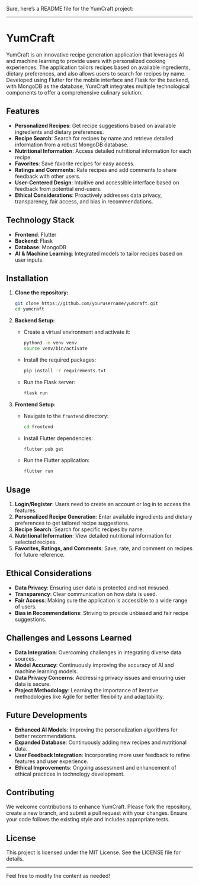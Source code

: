 Sure, here’s a README file for the YumCraft project:

---

# YumCraft

YumCraft is an innovative recipe generation application that leverages AI and machine learning to provide users with personalized cooking experiences. The application tailors recipes based on available ingredients, dietary preferences, and also allows users to search for recipes by name. Developed using Flutter for the mobile interface and Flask for the backend, with MongoDB as the database, YumCraft integrates multiple technological components to offer a comprehensive culinary solution.

## Features

- **Personalized Recipes**: Get recipe suggestions based on available ingredients and dietary preferences.
- **Recipe Search**: Search for recipes by name and retrieve detailed information from a robust MongoDB database.
- **Nutritional Information**: Access detailed nutritional information for each recipe.
- **Favorites**: Save favorite recipes for easy access.
- **Ratings and Comments**: Rate recipes and add comments to share feedback with other users.
- **User-Centered Design**: Intuitive and accessible interface based on feedback from potential end-users.
- **Ethical Considerations**: Proactively addresses data privacy, transparency, fair access, and bias in recommendations.

## Technology Stack

- **Frontend**: Flutter
- **Backend**: Flask
- **Database**: MongoDB
- **AI & Machine Learning**: Integrated models to tailor recipes based on user inputs.

## Installation

1. **Clone the repository:**
    ```bash
    git clone https://github.com/yourusername/yumcraft.git
    cd yumcraft
    ```

2. **Backend Setup:**
    - Create a virtual environment and activate it:
      ```bash
      python3 -m venv venv
      source venv/bin/activate
      ```
    - Install the required packages:
      ```bash
      pip install -r requirements.txt
      ```
    - Run the Flask server:
      ```bash
      flask run
      ```

3. **Frontend Setup:**
    - Navigate to the `frontend` directory:
      ```bash
      cd frontend
      ```
    - Install Flutter dependencies:
      ```bash
      flutter pub get
      ```
    - Run the Flutter application:
      ```bash
      flutter run
      ```

## Usage

1. **Login/Register**: Users need to create an account or log in to access the features.
2. **Personalized Recipe Generation**: Enter available ingredients and dietary preferences to get tailored recipe suggestions.
3. **Recipe Search**: Search for specific recipes by name.
4. **Nutritional Information**: View detailed nutritional information for selected recipes.
5. **Favorites, Ratings, and Comments**: Save, rate, and comment on recipes for future reference.

## Ethical Considerations

- **Data Privacy**: Ensuring user data is protected and not misused.
- **Transparency**: Clear communication on how data is used.
- **Fair Access**: Making sure the application is accessible to a wide range of users.
- **Bias in Recommendations**: Striving to provide unbiased and fair recipe suggestions.

## Challenges and Lessons Learned

- **Data Integration**: Overcoming challenges in integrating diverse data sources.
- **Model Accuracy**: Continuously improving the accuracy of AI and machine learning models.
- **Data Privacy Concerns**: Addressing privacy issues and ensuring user data is secure.
- **Project Methodology**: Learning the importance of iterative methodologies like Agile for better flexibility and adaptability.

## Future Developments

- **Enhanced AI Models**: Improving the personalization algorithms for better recommendations.
- **Expanded Database**: Continuously adding new recipes and nutritional data.
- **User Feedback Integration**: Incorporating more user feedback to refine features and user experience.
- **Ethical Improvements**: Ongoing assessment and enhancement of ethical practices in technology development.

## Contributing

We welcome contributions to enhance YumCraft. Please fork the repository, create a new branch, and submit a pull request with your changes. Ensure your code follows the existing style and includes appropriate tests.

## License

This project is licensed under the MIT License. See the LICENSE file for details.

---

Feel free to modify the content as needed!
